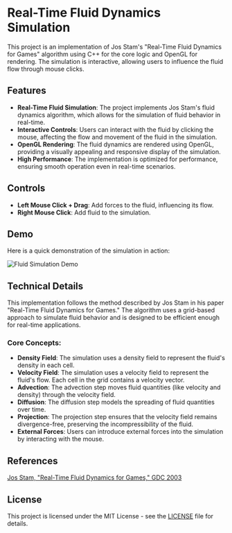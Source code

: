 # Real-Time Fluid Dynamics Simulation

This project is an implementation of Jos Stam's "Real-Time Fluid Dynamics for Games" algorithm using C++ for the core logic and OpenGL for rendering. The simulation is interactive, allowing users to influence the fluid flow through mouse clicks.

## Features

- **Real-Time Fluid Simulation**: The project implements Jos Stam's fluid dynamics algorithm, which allows for the simulation of fluid behavior in real-time.
- **Interactive Controls**: Users can interact with the fluid by clicking the mouse, affecting the flow and movement of the fluid in the simulation.
- **OpenGL Rendering**: The fluid dynamics are rendered using OpenGL, providing a visually appealing and responsive display of the simulation.
- **High Performance**: The implementation is optimized for performance, ensuring smooth operation even in real-time scenarios.

## Controls

- **Left Mouse Click + Drag**: Add forces to the fluid, influencing its flow.
- **Right Mouse Click**: Add fluid to the simulation.

## Demo

Here is a quick demonstration of the simulation in action:

![Fluid Simulation Demo](/recording.gif)

## Technical Details

This implementation follows the method described by Jos Stam in his paper "Real-Time Fluid Dynamics for Games." The algorithm uses a grid-based approach to simulate fluid behavior and is designed to be efficient enough for real-time applications.

### Core Concepts:

- **Density Field**: The simulation uses a density field to represent the fluid's density in each cell.
- **Velocity Field**: The simulation uses a velocity field to represent the fluid's flow. Each cell in the grid contains a velocity vector.
- **Advection**: The advection step moves fluid quantities (like velocity and density) through the velocity field.
- **Diffusion**: The diffusion step models the spreading of fluid quantities over time.
- **Projection**: The projection step ensures that the velocity field remains divergence-free, preserving the incompressibility of the fluid.
- **External Forces**: Users can introduce external forces into the simulation by interacting with the mouse.

## References

[Jos Stam, "Real-Time Fluid Dynamics for Games," GDC 2003](http://graphics.cs.cmu.edu/nsp/course/15-464/Fall09/papers/StamFluidforGames.pdf)

## License

This project is licensed under the MIT License - see the [LICENSE](LICENSE) file for details.
